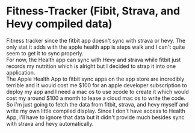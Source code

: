 # Fitness-Tracker (Fibit, Strava, and Hevy compiled data)  
Fitness tracker since the fitbit app doesn't sync with strava or hevy. The only stat it adds with the apple health app is steps walk and I can't quite seem to get it to sync properly.  
For now, the Health app can sync with Hevy and strava while fitbit just records my nutrition which is alright but I decided to strap it into one application.  
The Apple Health App to fitbit sync apps on the app store are incredibly terrible and It would cost me $100 for an apple developer subscription to deploy my app and I need a mac os to use xcode to create it which would cost my around $100 a month to lease a cloud mac os to write the code.  
So i'm just going to fetch the data from fitbit, strava, and hevy myself and write my own little compiled display. Since I don't have access to Health App, i'll have to ignore that data but it didn't provide much besides sync with strava and hevy automatically.   

